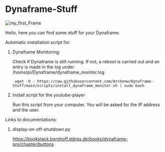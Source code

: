 # Dynaframe-Stuff

![my_first_Frame](images/Portrait.jpg)


Hello,
here you can find some stuff for your Dynaframe.


Automatic installation script for:

1. Dynaframe Monitoring: 

	Check if Dynaframe is still running. If not, a reboot is carried out and an entry is made in the log under /home/pi/Dynaframe/dynaframe_monitor.log

		wget -O - https://raw.githubusercontent.com/Archonw/Dynaframe-Stuff/main/scripts/install_dynaframe_monitor.sh | sudo bash
	 
2. Install script for the youtube-player
	
	Run this script from your computer. You will be asked for the IP address and the user.


Links to documentations:

1. display-on-off-shutdown.py

	https://bookstack.borghoff.ddnss.de/books/dynaframe-pro/chapter/buttons
